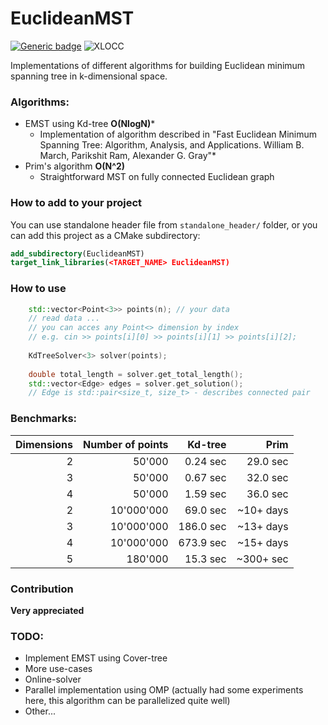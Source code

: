 # EuclideanMST

[![Generic badge](https://img.shields.io/badge/C++-Brightgreen.svg)](https://github.com/AndrewB330/)
![XLOCC](https://europe-west6-xlocc-badge.cloudfunctions.net/XLOCC/AndrewB330/EuclideanMST?caption=Lines&color=blue&ifiles=standalone_header&kill_cache=1)

Implementations of different algorithms for building Euclidean minimum spanning tree in k-dimensional space.
### Algorithms:
  - EMST using Kd-tree __O(NlogN)__*
  	- Implementation of algorithm described in "Fast Euclidean Minimum Spanning Tree: Algorithm, Analysis, 	and Applications. William B. March, Parikshit Ram, Alexander G. Gray"*
  - Prim's algorithm __O(N^2)__
    - Straightforward MST on fully connected Euclidean graph

### How to add to your project
You can use standalone header file from `standalone_header/` folder, or you can
add this project as a CMake subdirectory:
```cmake
add_subdirectory(EuclideanMST)
target_link_libraries(<TARGET_NAME> EuclideanMST)
```

### How to use

```cpp
    std::vector<Point<3>> points(n); // your data
    // read data ...
    // you can acces any Point<> dimension by index
    // e.g. cin >> points[i][0] >> points[i][1] >> points[i][2]; 
    
    KdTreeSolver<3> solver(points);
    
    double total_length = solver.get_total_length();
    std::vector<Edge> edges = solver.get_solution(); 
    // Edge is std::pair<size_t, size_t> - describes connected pair
```

### Benchmarks:

| Dimensions | Number of points | Kd-tree | Prim |
| -----: |-----------:| -----------:| -------------:|
| 2      | 50'000 	  | 0.24 sec 	| 29.0 sec 		|
| 3      | 50'000 	  | 0.67 sec 	| 32.0 sec 		|
| 4      | 50'000 	  | 1.59 sec 	| 36.0 sec 		|
| 2      | 10'000'000 | 69.0 sec 	| ~10+ days 	|
| 3      | 10'000'000 | 186.0 sec   | ~13+ days 	|
| 4      | 10'000'000 | 673.9 sec   | ~15+ days 	|
| 5      | 180'000 	  | 15.3 sec 	| ~300+ sec     |

### Contribution
__Very appreciated__

### TODO:
- Implement EMST using Cover-tree
- More use-cases
- Online-solver
- Parallel implementation using OMP (actually had some experiments here, this algorithm can be parallelized quite well)
- Other...